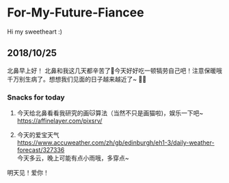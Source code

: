 # For-My-Future-Fiancee
Hi my sweetheart :)  

## 2018/10/25 
北鼻早上好！ 北鼻和我这几天都辛苦了👶今天好好吃一顿犒劳自己吧！注意保暖哦千万别生病了。想想我们见面的日子越来越近了~
🐙🐇

  
### Snacks for today
1. 今天给北鼻看看我研究的画🐱算法（当然不只是画猫啦)，娱乐一下吧~
https://affinelayer.com/pixsrv/

2. 今天的爱宝天气  
https://www.accuweather.com/zh/gb/edinburgh/eh1-3/daily-weather-forecast/327336  
今天多云，晚上可能有点小雨哦，多穿点~

明天见！爱你！


